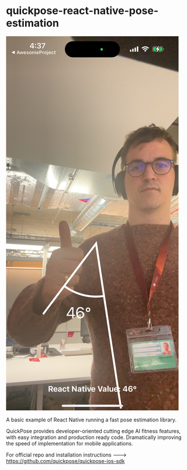 # quickpose-react-native-pose-estimation

![](img/react-native-demo.png)


A basic example of React Native running a fast pose estimation library.

QuickPose provides developer-oriented cutting edge AI fitness features, with easy integration and production ready code. Dramatically improving the speed of implementation for mobile applications.

For official repo and installation instructions ---> [https://github.com/quickpose/quickpose-ios-sdk
](https://github.com/quickpose/quickpose-ios-sdk)

